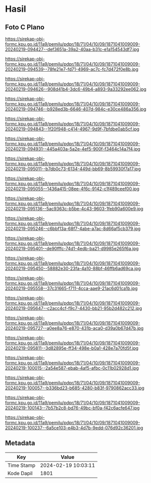 # Hasil

## Foto C Plano

https://sirekap-obj-formc.kpu.go.id/11a9/pemilu/pdpr/18/71/04/10/09/1871041009009-20240219-094427--def3651a-39a2-40aa-b31c-e1a154543df7.jpg

https://sirekap-obj-formc.kpu.go.id/11a9/pemilu/pdpr/18/71/04/10/09/1871041009009-20240219-094539--78fe21e7-fd71-4969-ac7c-fc7d472f0e8b.jpg

https://sirekap-obj-formc.kpu.go.id/11a9/pemilu/pdpr/18/71/04/10/09/1871041009009-20240219-094626--908d41b4-3dc6-49b4-a893-9a33292ee062.jpg

https://sirekap-obj-formc.kpu.go.id/11a9/pemilu/pdpr/18/71/04/10/09/1871041009009-20240219-094746--b928ed3b-6646-407d-984c-e30ce486a356.jpg

https://sirekap-obj-formc.kpu.go.id/11a9/pemilu/pdpr/18/71/04/10/09/1871041009009-20240219-094843--1f20f948-c414-4967-9d9f-7bfdbe0ab5cf.jpg

https://sirekap-obj-formc.kpu.go.id/11a9/pemilu/pdpr/18/71/04/10/09/1871041009009-20240219-094931--445a403a-5a2e-4ef5-900f-f3464c14a7f4.jpg

https://sirekap-obj-formc.kpu.go.id/11a9/pemilu/pdpr/18/71/04/10/09/1871041009009-20240219-095011--b7db0c73-6134-449d-bb69-8b59930f7a17.jpg

https://sirekap-obj-formc.kpu.go.id/11a9/pemilu/pdpr/18/71/04/10/09/1871041009009-20240219-095055--1436a415-08ee-4f6c-9142-c1f489ceef00.jpg

https://sirekap-obj-formc.kpu.go.id/11a9/pemilu/pdpr/18/71/04/10/09/1871041009009-20240219-095136--5ac9363c-b5be-4c43-9603-1feb90a600e9.jpg

https://sirekap-obj-formc.kpu.go.id/11a9/pemilu/pdpr/18/71/04/10/09/1871041009009-20240219-095246--c6bbf13a-68f7-4abe-a7ac-8d66af5cb379.jpg

https://sirekap-obj-formc.kpu.go.id/11a9/pemilu/pdpr/18/71/04/10/09/1871041009009-20240219-095401--de90fffc-74d1-4edb-ba21-d9985e265f6a.jpg

https://sirekap-obj-formc.kpu.go.id/11a9/pemilu/pdpr/18/71/04/10/09/1871041009009-20240219-095450--58882e30-23fa-4a10-88bf-46ffb6ad69ca.jpg

https://sirekap-obj-formc.kpu.go.id/11a9/pemilu/pdpr/18/71/04/10/09/1871041009009-20240219-095558--37c31665-f711-4cca-aae9-21ac6d01ca1b.jpg

https://sirekap-obj-formc.kpu.go.id/11a9/pemilu/pdpr/18/71/04/10/09/1871041009009-20240219-095647--c2acc4cf-f9c7-4430-bb21-95b2d482c212.jpg

https://sirekap-obj-formc.kpu.go.id/11a9/pemilu/pdpr/18/71/04/10/09/1871041009009-20240219-095727--a0ee8a76-e870-431b-aca0-d39a0b67d47b.jpg

https://sirekap-obj-formc.kpu.go.id/11a9/pemilu/pdpr/18/71/04/10/09/1871041009009-20240219-095811--3d82895e-ff34-498e-b0a1-428e7a70fd5f.jpg

https://sirekap-obj-formc.kpu.go.id/11a9/pemilu/pdpr/18/71/04/10/09/1871041009009-20240219-100015--2a54e587-ebab-4af5-afbc-0c11b02928d1.jpg

https://sirekap-obj-formc.kpu.go.id/11a9/pemilu/pdpr/18/71/04/10/09/1871041009009-20240219-100057--b336bd23-b685-4280-b83f-9790862acc33.jpg

https://sirekap-obj-formc.kpu.go.id/11a9/pemilu/pdpr/18/71/04/10/09/1871041009009-20240219-100143--7b57b2c8-bd76-49bc-bf0a-f42c6acfe647.jpg

https://sirekap-obj-formc.kpu.go.id/11a9/pemilu/pdpr/18/71/04/10/09/1871041009009-20240219-100237--6a5ce103-e4b3-4d7b-9edd-076d92c36201.jpg


## Metadata

| Key        | Value               |
| ---------- | ------------------- |
| Time Stamp | 2024-02-19 10:03:11 |
| Kode Dapil | 1801                |



